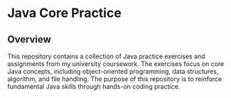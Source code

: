 # Java Core Practice

## Overview
This repository contains a collection of Java practice exercises and assignments from my university coursework. The exercises focus on core Java concepts, including object-oriented programming, data structures, algorithm, and file handling. The purpose of this repository is to reinforce fundamental Java skills through hands-on coding practice.
